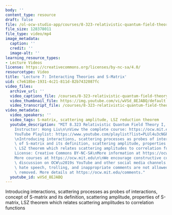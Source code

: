 ```yaml
---
body: ''
content_type: resource
draft: false
file: /ol-ocw-studio-app/courses/8-323-relativistic-quantum-field-theory-i-spring-2023/ocw_8323_lecture07_2023feb27_360p_16_9.mp4
file_size: 128378011
file_type: video/mp4
image_metadata:
  caption: ''
  credit: ''
  image-alt: ''
learning_resource_types:
- Lecture Videos
license: https://creativecommons.org/licenses/by-nc-sa/4.0/
resourcetype: Video
title: 'Lecture 7: Interacting Theories and S-Matrix'
uid: c7e618be-1931-4c21-811d-82b7432087fc
video_files:
  archive_url: ''
  video_captions_file: /courses/8-323-relativistic-quantum-field-theory-i-spring-2023/1CIgVssTam7nLHjNiNhJ6QoW1VYmGXJZf_transcript.webvtt
  video_thumbnail_file: https://img.youtube.com/vi/wVSd_8EJABQ/default.jpg
  video_transcript_file: /courses/8-323-relativistic-quantum-field-theory-i-spring-2023/1CIgVssTam7nLHjNiNhJ6QoW1VYmGXJZf_transcript.pdf
video_metadata:
  video_speakers: ''
  video_tags: S-matrix, scattering amplitude, LSZ reduction theorem
  youtube_description: "MIT 8.323 Relativistic Quantum Field Theory I, Spring 2023\n\
    Instructor: Hong Liu\n\nView the complete course: https://ocw.mit.edu/courses/8-323-relativistic-quantum-field-theory-i-spring-2023/\n\
    YouTube Playlist: https://www.youtube.com/playlist?list=PLUl4u3cNGP61AV6bhf4mB3tCyWQrI_uU5\n\
    \nIntroducing interactions, scattering processes as probes of interactions,  concept\
    \ of S-matrix and its definition, scattering amplitude, properties of S-matrix,\
    \ LSZ theorem which relates scattering amplitudes to correlation functions \n\n\
    License: Creative Commons BY-NC-SA\nMore information at https://ocw.mit.edu/terms\n\
    More courses at https://ocw.mit.edu\n\nWe encourage constructive comments and\
    \ discussion on OCW\u2019s YouTube and other social media channels. Personal attacks,\
    \ hate speech, trolling, and inappropriate comments are not allowed and may be\
    \ removed. More details at https://ocw.mit.edu/comments."
  youtube_id: wVSd_8EJABQ
---
```

Introducing interactions, scattering processes as probes of interactions,  concept of S-matrix and its definition, scattering amplitude, properties of S-matrix, LSZ theorem which relates scattering amplitudes to correlation functions